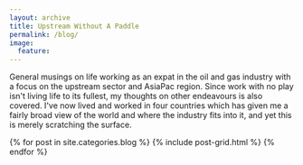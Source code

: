```yaml
---
layout: archive
title: Upstream Without A Paddle
permalink: /blog/
image:
  feature:
---
```


General musings on life working as an expat in the oil and gas industry with a focus on the upstream sector and AsiaPac region. Since work with no play isn't living life to its fullest, my thoughts on other endeavours is also covered. I've now lived and worked in four countries which has given me a fairly broad view of the world and where the industry fits into it, and yet this is merely scratching the surface.

<div class="tiles">
{% for post in site.categories.blog %}
  {% include post-grid.html %}
{% endfor %}
</div><!-- /.tiles -->